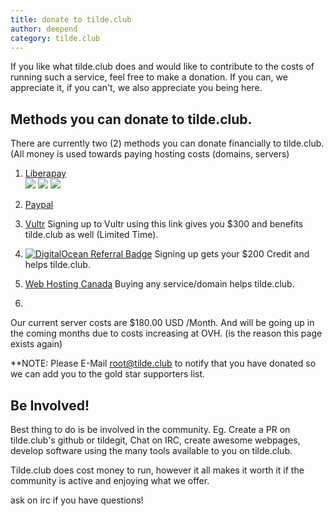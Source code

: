 ```yaml
---
title: donate to tilde.club
author: deepend
category: tilde.club
---
```


 If you like what tilde.club does and would like to contribute to the costs of running such a service, feel free to make a donation. If you can, we appreciate it, if you can't, we also appreciate you being here.

## Methods you can donate to tilde.club.

There are currently two (2) methods you can donate financially to tilde.club. (All money is used towards paying hosting costs (domains, servers)

1.  [Liberapay](https://liberapay.com/tilde.club/donate)  
    <img src="https://img.shields.io/liberapay/receives/tilde.club.svg?logo=liberapay">  <img src="https://img.shields.io/liberapay/patrons/tilde.club.svg?logo=liberapay">  <img src="https://img.shields.io/liberapay/goal/tilde.club.svg?logo=liberapay">

2.  [Paypal](https://www.paypal.com/donate?hosted_button_id=DWHSADKJ26HZ8)

3.  [Vultr](https://www.vultr.com/?ref=9732299-9J)  Signing up to Vultr using this link gives you $300 and benefits tilde.club as well (Limited Time).

4.  [![DigitalOcean Referral Badge](https://web-platforms.sfo2.cdn.digitaloceanspaces.com/WWW/Badge%201.svg)](https://www.digitalocean.com/?refcode=be3f8510bfe9&utm_campaign=Referral_Invite&utm_medium=Referral_Program&utm_source=badge)  Signing up gets your $200 Credit and helps tilde.club.

5.  [Web Hosting Canada](https://clients.whc.ca/aff.php?aff=7560)  Buying any service/domain helps tilde.club.
6.  

Our current server costs are $180.00 USD /Month. And will be going up in the coming months due to costs increasing at OVH.
(is the reason this page exists again) 
	
**NOTE: Please E-Mail root@tilde.club to notify that you have donated so we can add you to the gold star supporters list.

## Be Involved!

Best thing to do is be involved in the community.
Eg. Create a PR on tilde.club's github or tildegit, Chat on IRC, create awesome webpages, 
develop software using the many tools available to you on tilde.club.

Tilde.club does cost money to run, however it all makes it worth it if the community is active and enjoying what we offer.

ask on irc if you have questions!
